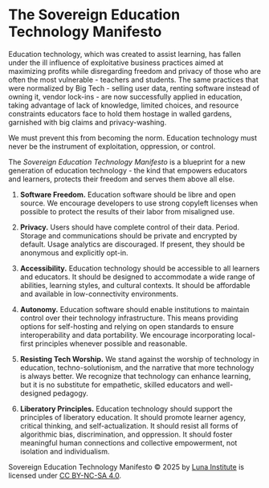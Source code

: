 # The Sovereign Education Technology Manifesto

Education technology, which was created to assist learning, has fallen under the ill influence of exploitative business practices aimed at maximizing profits while disregarding freedom and privacy of those who are often the most vulnerable - teachers and students. The same practices that were normalized by Big Tech - selling user data, renting software instead of owning it, vendor lock-ins - are now successfully applied in education, taking advantage of lack of knowledge, limited choices, and resource constraints educators face to hold them hostage in walled gardens, garnished with big claims and privacy-washing.

We must prevent this from becoming the norm. Education technology must never be the instrument of exploitation, oppression, or control.

The _Sovereign Education Technology Manifesto_ is a blueprint for a new generation of education technology - the kind that empowers educators and learners, protects their freedom and serves them above all else.

1. **Software Freedom.** Education software should be libre and open source. We encourage developers to use strong copyleft licenses when possible to protect the results of their labor from misaligned use.

2. **Privacy.** Users should have complete control of their data. Period. Storage and communications should be private and encrypted by default. Usage analytics are discouraged. If present, they should be anonymous and explicitly opt-in.

3. **Accessibility.** Education technology should be accessible to all learners and educators. It should be designed to accommodate a wide range of abilities, learning styles, and cultural contexts. It should be affordable and available in low-connectivity environments.

4. **Autonomy.** Education software should enable institutions to maintain control over their technology infrastructure. This means providing options for self-hosting and relying on open standards to ensure interoperability and data portability. We encourage incorporating local-first principles whenever possible and reasonable.

5. **Resisting Tech Worship.** We stand against the worship of technology in education, techno-solutionism, and the narrative that more technology is always better. We recognize that technology can enhance learning, but it is no substitute for empathetic, skilled educators and well-designed pedagogy.

6. **Liberatory Principles.** Education technology should support the principles of liberatory education. It should promote learner agency, critical thinking, and self-actualization. It should resist all forms of algorithmic bias, discrimination, and oppression. It should foster meaningful human connections and collective empowerment, not isolation and individualism.

Sovereign Education Technology Manifesto © 2025 by [Luna Institute](https://www.luna.sbs/) is licensed under [CC BY-NC-SA 4.0](https://creativecommons.org/licenses/by-nc-sa/4.0/).
